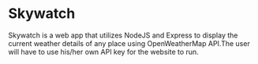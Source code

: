 # Skywatch
Skywatch is a web app that utilizes NodeJS and Express to display the current weather details of any place using OpenWeatherMap API.The user will have to use his/her own API key for the website to run.
